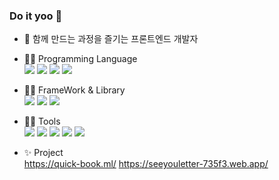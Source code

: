### Do it yoo 👋

- 🔭 함께 만드는 과정을 즐기는 프론트엔드 개발자


- ✍🏻 Programming Language  
  <img src ="https://img.shields.io/badge/-javaScript-yellow"> <img src ="https://img.shields.io/badge/-HTML-orange"> <img src ="https://img.shields.io/badge/-CSS-green"> <img src ="https://img.shields.io/badge/-TypeScript-blue">
- ✍🏻 FrameWork & Library  
  <img src ="https://img.shields.io/badge/-React-navy"> <img src ="https://img.shields.io/badge/-reduxToolkit-grey"> <img src ="https://img.shields.io/badge/-axios-skyblue">
- ✍🏻 Tools  
  <img src ="https://img.shields.io/badge/-Git-salmon"> <img src ="https://img.shields.io/badge/-postman-purple"> <img src ="https://img.shields.io/badge/-figma-orange"> <img src ="https://img.shields.io/badge/-AWS-grey"> <img src ="https://img.shields.io/badge/-Firebase-coral">


- ✨ Project  
  https://quick-book.ml/
  https://seeyouletter-735f3.web.app/
  
